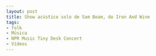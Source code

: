 ```yaml
---
layout: post
title: Show acústico solo de Sam Beam, do Iron And Wine
tags:
- folk
- Música
- NPR Music Tiny Desk Concert
- Vídeos
---
```

